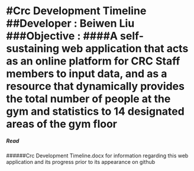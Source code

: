 #Crc Development Timeline
##Developer : Beiwen Liu
###Objective :
####A self-sustaining web application that acts as an online platform for CRC Staff members to input data, and as a resource that dynamically provides the total number of people at the gym and statistics to 14 designated areas of the gym floor
===

##### Read 
######Crc Development Timeline.docx for information regarding this web application and its progress prior to its appearance on github


